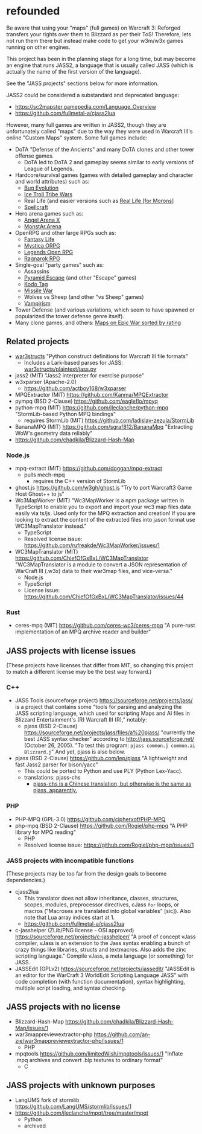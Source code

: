 # refounded

Be aware that using your "maps" (full games) on Warcraft 3: Reforged
transfers your rights over them to Blizzard as per their ToS!
Therefore, lets not run them there but instead make code to get your
w3m/w3x games running on other engines.

This project has been in the planning stage for a long time, but may
become an engine that runs JASS2, a language that is usually called
JASS (which is actually the name of the first version of the language).

See the "JASS projects" sections below for more information.

JASS2 could be considered a substandard and deprecated language:
- https://sc2mapster.gamepedia.com/Language_Overview
- https://github.com/fullmetal-a/cjass2lua

However, many full games are written in JASS2, though they are
unfortunately called "maps" due to the way they were used in
Warcraft III's online "Custom Maps" system. Some full games include:
- DoTA "Defense of the Ancients" and many DoTA clones and other tower
  offense games.
  - DoTA led to DoTA 2 and gameplay seems similar to early versions of League of Legends.
- Hardcore/survival games (games with detailed gameplay and character
  and world attributes) such as:
  - [Bug Evolution](https://www.epicwar.com/maps/4043/)
  - [Ice Troll Tribe Wars](https://www.epicwar.com/maps/19469/)
  - Real Life (and easier versions such as [Real Life [for Morons]](https://www.epicwar.com/maps/1252/)
  - [Spellcraft](https://www.epicwar.com/maps/487/)
- Hero arena games such as:
  - [Angel Arena X](https://www.epicwar.com/maps/8346/)
  - [MonstAr.Arena](https://www.epicwar.com/maps/139667/)
- OpenRPG and other large RPGs such as:
  - [Fantasy Life](https://www.epicwar.com/maps/91725/)
  - [Mystica ORPG](https://www.epicwar.com/maps/7577/)
  - [Legends Open RPG](https://www.epicwar.com/maps/130439/)
  - [Ragnarok RPG](https://www.epicwar.com/maps/80733/)
- Single-goal "party games" such as:
  - Assassins
  - [Pyramid Escape](https://www.epicwar.com/maps/165011/) (and other
    "Escape" games)
  - [Kodo Tag](https://www.epicwar.com/maps/103272/)
  - [Missile War](https://www.epicwar.com/maps/58603/)
  - Wolves vs Sheep (and other "vs Sheep" games)
  - [Vampirism](https://www.epicwar.com/maps/51266/)
- Tower Defense (and various variations, which seem to have spawned or
  popularized the tower defense genre itself).
- Many clone games, and others:
  [Maps on Epic War sorted by
  rating](https://www.epicwar.com/maps/?order=desc&sort=rating&page=1)


## Related projects
- [war3structs](https://github.com/sides/war3structs) "Python construct definitions for Warcraft III file formats"
  - Includes a Lark-based parses for JASS: [war3structs/plaintext/jass.py](https://github.com/sides/war3structs/blob/master/war3structs/plaintext/jass.py)
- jass2 (MIT) "Jass2 interpreter for exercise purpose"
- w3xparser (Apache-2.0)
  - https://github.com/actboy168/w3xparser
- MPQExtractor (MIT) https://github.com/Kanma/MPQExtractor
- pympq (BSD 2-Clause) https://github.com/eagleflo/mpyq
- python-mpq (MIT) https://github.com/jleclanche/python-mpq
  "StormLib-based Python MPQ bindings"
  - requires StormLib (MIT) https://github.com/ladislav-zezula/StormLib
- BananaMPQ (MIT) https://github.com/sgraf812/BananaMpq
  "Extracting WoW's geometry data reliably"
- https://github.com/chadkila/Blizzard-Hash-Map

### Node.js
- mpq-extract (MIT) https://github.com/doggan/mpq-extract
  - pulls mech-mpq
    - requires the C++ version of StormLib
- ghost.js https://github.com/w3gh/ghost.js
  "Try to port Warcraft3 Game Host Ghost++ to js"
- Wc3MapWorker (MIT) "Wc3MapWorker is a npm package written in
  TypeScript to enable you to export and import your wc3 map files data
  easily via ts/js. Used only for the MPQ extraction and creation! If
  you are looking to extract the content of the extracted files into
  jason format use WC3MapTranslator instead."
  - TypeScript
  - Resolved license issue:
    https://github.com/rufreakde/Wc3MapWorker/issues/1
- WC3MapTranslator (MIT) https://github.com/ChiefOfGxBxL/WC3MapTranslator
  "WC3MapTranslator is a module to convert a JSON representation of
  WarCraft III (.w3x) data to their war3map files, and vice-versa."
  - Node.js
  - TypeScript
  - License issue:
    https://github.com/ChiefOfGxBxL/WC3MapTranslator/issues/44


### Rust
- ceres-mpq (MIT) https://github.com/ceres-wc3/ceres-mpq
  "A pure-rust implementation of an MPQ archive reader and builder"


## JASS projects with license issues
(These projects have licenses that differ from MIT, so changing
this project to match a different license may be the best way forward.)

### C++
- JASS Tools (sourceforge project)
  https://sourceforge.net/projects/jass/ is a project that contains some
  "tools for parsing and analyzing the JASS scripting language, which
  used for scripting Maps and AI files in Blizzard Entertainment's (R)
  Warcraft III (R)," notably:
  - pjass (BSD 2-Clause)
    https://sourceforge.net/projects/jass/files/a%20pjass/
    "currently the best JASS syntax checker" according to
    http://jass.sourceforge.net/ (October 26, 2005).
    "To test this program:
    `pjass common.j common.ai Blizzard.j`" And yet, pjass is also
    below.
- pjass (BSD 2-Clause) https://github.com/lep/pjass
  "A lightweight and fast Jass2 parser for bison/yacc"
  - This could be ported to Python and use PLY (Python Lex-Yacc).
  - translations: pjass-chs
    - [pjass-chs is a Chinese translation, but otherwise is the same
      as pjass,
      apparently.](https://github.com/actboy168/pjass-chs/issues/1)

### PHP
- PHP-MPQ (GPL-3.0) https://github.com/cipherxof/PHP-MPQ
- php-mpq (BSD 2-Clause) https://github.com/Rogiel/php-mpq
  "A PHP library for MPQ reading"
  - PHP
  - Resolved license issue:
    https://github.com/Rogiel/php-mpq/issues/1

### JASS projects with incompatible functions
(These projects may be too far from the design goals to become
dependencies.)
- cjass2lua
  - This translator does not allow inheritance, classes, structures,
    scopes, modules, preprocessor directives, cJass `for` loops, or
    macros ("Macroses are translated into global variables" [sic]).
    Also note that Lua array indices start at 1.
  - https://github.com/fullmetal-a/cjass2lua
- c-jasshelper (ZLib/PNG license - OSI approved)
  https://sourceforge.net/projects/c-jasshelper/
  "A proof of concept vJass compiler, vJass is an extension to the Jass
  syntax enabling a bunch of crazy things like libraries, structs and
  textmacros. Also adds the zinc scripting language."
  Compile vJass, a meta language (or something) for JASS.
- JASSEdit (GPLv2) https://sourceforge.net/projects/jassedit/
  "JASSEdit is an editor for the WarCraft 3 WorldEdit Scripting Language
  JASS" with code completion (with function documentation), syntax
  highlighting, multiple script loading, and syntax checking.

## JASS projects with no license
- Blizzard-Hash-Map https://github.com/chadkila/Blizzard-Hash-Map/issues/1
- war3mappreviewextractor-php https://github.com/an-zie/war3mappreviewextractor-php/issues/1
  - PHP
- mpqtools https://github.com/limitedWish/mpqtools/issues/1
  "Inflate .mpq archives and convert .blp textures to ordinary format"
  - C

## JASS projects with unknown purposes
- LangUMS fork of stormlib https://github.com/LangUMS/stormlib/issues/1
- https://github.com/jleclanche/mpqt/tree/master/mpqt
  - Python
  - archived
